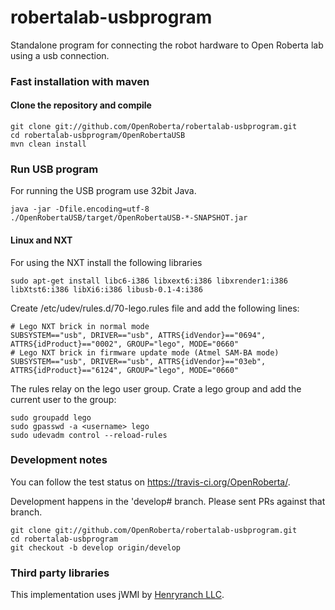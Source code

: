# robertalab-usbprogram
Standalone program for connecting the robot hardware to Open Roberta lab using
a usb connection.

### Fast installation with maven

#### Clone the repository and compile

    git clone git://github.com/OpenRoberta/robertalab-usbprogram.git
    cd robertalab-usbprogram/OpenRobertaUSB
    mvn clean install


### Run USB program
For running the USB program use 32bit Java.

    java -jar -Dfile.encoding=utf-8 ./OpenRobertaUSB/target/OpenRobertaUSB-*-SNAPSHOT.jar

#### Linux and NXT
For using the NXT install the following libraries

    sudo apt-get install libc6-i386 libxext6:i386 libxrender1:i386 libXtst6:i386 libXi6:i386 libusb-0.1-4:i386
    
Create /etc/udev/rules.d/70-lego.rules file and add the following lines:

    # Lego NXT brick in normal mode
    SUBSYSTEM=="usb", DRIVER=="usb", ATTRS{idVendor}=="0694", ATTRS{idProduct}=="0002", GROUP="lego", MODE="0660"
    # Lego NXT brick in firmware update mode (Atmel SAM-BA mode)
    SUBSYSTEM=="usb", DRIVER=="usb", ATTRS{idVendor}=="03eb", ATTRS{idProduct}=="6124", GROUP="lego", MODE="0660"

The rules relay on the lego user group. Crate a lego group and add the current user to the group:

    sudo groupadd lego
    sudo gpasswd -a <username> lego
    sudo udevadm control --reload-rules

### Development notes

You can follow the test status on https://travis-ci.org/OpenRoberta/.

Development happens in the 'develop# branch. Please sent PRs against that
branch.

    git clone git://github.com/OpenRoberta/robertalab-usbprogram.git
    cd robertalab-usbprogram
    git checkout -b develop origin/develop

### Third party libraries

This implementation uses jWMI by [Henryranch LLC](http://henryranch.net/software/jwmi-query-windows-wmi-from-java/).
